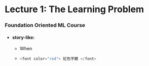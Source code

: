# Lecture 1: The Learning Problem

### Foundation Oriented ML Course

* #### story-like:

  * When

  * 
    ```js
    <font color="red"> 紅色字體 </font>
    ```



